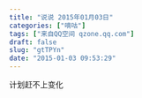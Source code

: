 ```yaml
---
title: "说说 2015年01月03日"
categories: ["嘀咕"]
tags: ["来自QQ空间 qzone.qq.com"]
draft: false
slug: "gtTPYn"
date: "2015-01-03 09:53:29"
---
```


计划赶不上变化
